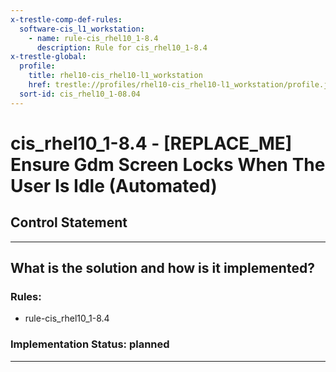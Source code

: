 ```yaml
---
x-trestle-comp-def-rules:
  software-cis_l1_workstation:
    - name: rule-cis_rhel10_1-8.4
      description: Rule for cis_rhel10_1-8.4
x-trestle-global:
  profile:
    title: rhel10-cis_rhel10-l1_workstation
    href: trestle://profiles/rhel10-cis_rhel10-l1_workstation/profile.json
  sort-id: cis_rhel10_1-08.04
---
```


# cis_rhel10_1-8.4 - \[REPLACE_ME\] Ensure Gdm Screen Locks When The User Is Idle (Automated)

## Control Statement

______________________________________________________________________

## What is the solution and how is it implemented?

<!-- For implementation status enter one of: implemented, partial, planned, alternative, not-applicable -->

<!-- Note that the list of rules under ### Rules: is read-only and changes will not be captured after assembly to JSON -->

<!-- Add control implementation description here for control: cis_rhel10_1-8.4 -->

### Rules:

  - rule-cis_rhel10_1-8.4

### Implementation Status: planned

______________________________________________________________________
